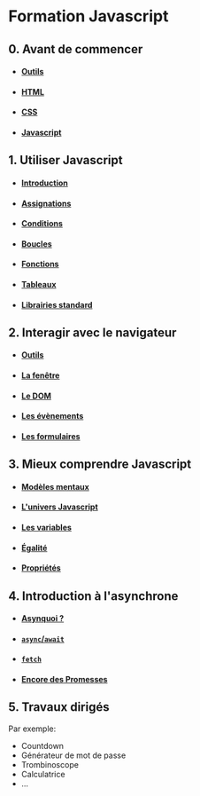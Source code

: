 # Formation Javascript

## 0. Avant de commencer

- #### [Outils](./contenus/chapters/0_prologue/0-0_tools.md)
- #### [HTML](./contenus/chapters/0_prologue/0-1_html.md)
- #### [CSS](./contenus/chapters/0_prologue/0-2_css.md)
- #### [Javascript](./contenus/chapters/0_prologue/0-3_javascript.md)

## 1. Utiliser Javascript

- #### [Introduction](./contenus/chapters/1_syntax/1-0_introduction.md)
- #### [Assignations](./contenus/chapters/1_syntax/1-1_assignments.md)
- #### [Conditions](./contenus/chapters/1_syntax/1-2_conditions.md)
- #### [Boucles](./contenus/chapters/1_syntax/1-3_loops.md)
- #### [Fonctions](./contenus/chapters/1_syntax/1-4_functions.md)
- #### [Tableaux](./contenus/chapters/1_syntax/1-5_arrays.md)
- #### [Librairies standard](./contenus/chapters/1_syntax/1-6_libs.md)

## 2. Interagir avec le navigateur

- #### [Outils](./contenus/chapters/2_browser/2-0_devtools.md)
- #### [La fenêtre](./contenus/chapters/2_browser/2-1_window.md)
- #### [Le DOM](./contenus/chapters/2_browser/2-2_dom.md)
- #### [Les évènements](./contenus/chapters/2_browser/2-3_events.md)
- #### [Les formulaires](./contenus/chapters/2_browser/2-3_events.md)

## 3. Mieux comprendre Javascript

- #### [Modèles mentaux](./contenus/chapters/3_mental_models/3-1_introduction.md)
- #### [L'univers Javascript](./contenus/chapters/3_mental_models/3-2_universe.md)
- #### [Les variables](./contenus/chapters/3_mental_models/3-3_variables.md)
- #### [Égalité](./contenus/chapters/3_mental_models/3-4_equality.md)
- #### [Propriétés](./contenus/chapters/3_mental_models/3-5_properties.md)

## 4. Introduction à l'asynchrone

- #### [Asynquoi ?](./contenus/chapters/4_async/4-0_intro.md)
- #### [`async`/`await`](./contenus/chapters/4_async/4-1_async_await.md)
- #### [`fetch`](./contenus/chapters/4_async/4-2_fetch.md)
- #### [Encore des Promesses](./contenus/chapters/4_async/4-3_more.md)

## 5. Travaux dirigés

Par exemple:
- Countdown
- Générateur de mot de passe
- Trombinoscope
- Calculatrice
- ...
